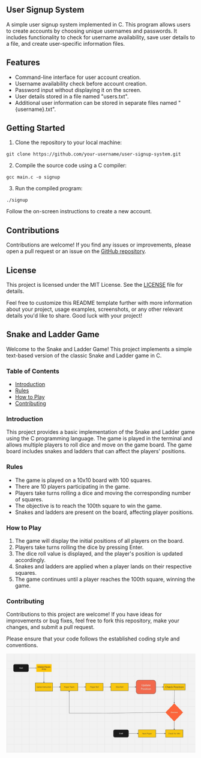 <!DOCTYPE html>
<html>

<body>
    <section>
        <h1>User Signup System</h1>
        <p>A simple user signup system implemented in C. This program allows users to create accounts by choosing unique usernames and passwords. It includes functionality to check for username availability, save user details to a file, and create user-specific information files.</p>
        <h2>Features</h2>
        <ul>
            <li>Command-line interface for user account creation.</li>
            <li>Username availability check before account creation.</li>
            <li>Password input without displaying it on the screen.</li>
            <li>User details stored in a file named "users.txt".</li>
            <li>Additional user information can be stored in separate files named "{username}.txt".</li>
        </ul>
        <h2>Getting Started</h2>
        <ol>
            <li>Clone the repository to your local machine:</li>
        </ol>
        <pre><code>git clone https://github.com/your-username/user-signup-system.git</code></pre>
        <ol start="2">
            <li>Compile the source code using a C compiler:</li>
        </ol>
        <pre><code>gcc main.c -o signup</code></pre>
        <ol start="3">
            <li>Run the compiled program:</li>
        </ol>
        <pre><code>./signup</code></pre>
        <p>Follow the on-screen instructions to create a new account.</p>
        <h2>Contributions</h2>
        <p>Contributions are welcome! If you find any issues or improvements, please open a pull request or an issue on the <a href="https://github.com/your-username/user-signup-system">GitHub repository</a>.</p>
        <h2>License</h2>
        <p>This project is licensed under the MIT License. See the <a href="LICENSE">LICENSE</a> file for details.</p>
        <p>Feel free to customize this README template further with more information about your project, usage examples, screenshots, or any other relevant details you'd like to share. Good luck with your project!</p>
    </section>
    <section>
        <h2>Snake and Ladder Game</h2>
        <p>Welcome to the Snake and Ladder Game! This project implements a simple text-based version of the classic Snake and Ladder game in C.</p>
        <h3>Table of Contents</h3>
        <ul>
            <li><a href="#introduction">Introduction</a></li>
            <li><a href="#rules">Rules</a></li>
            <li><a href="#how-to-play">How to Play</a></li>
            <li><a href="#contributing">Contributing</a></li>
        </ul>
        <h3 id="introduction">Introduction</h3>
        <p>This project provides a basic implementation of the Snake and Ladder game using the C programming language. The game is played in the terminal and allows multiple players to roll dice and move on the game board. The game board includes snakes and ladders that can affect the players' positions.</p>
        <h3 id="rules">Rules</h3>
        <ul>
            <li>The game is played on a 10x10 board with 100 squares.</li>
            <li>There are 10 players participating in the game.</li>
            <li>Players take turns rolling a dice and moving the corresponding number of squares.</li>
            <li>The objective is to reach the 100th square to win the game.</li>
            <li>Snakes and ladders are present on the board, affecting player positions.</li>
        </ul>
        <h3 id="how-to-play">How to Play</h3>
        <ol>
            <li>The game will display the initial positions of all players on the board.</li>
            <li>Players take turns rolling the dice by pressing Enter.</li>
            <li>The dice roll value is displayed, and the player's position is updated accordingly.</li>
            <li>Snakes and ladders are applied when a player lands on their respective squares.</li>
            <li>The game continues until a player reaches the 100th square, winning the game.</li>
        </ol>
        <h3 id="contributing">Contributing</h3>
        <p>Contributions to this project are welcome! If you have ideas for improvements or bug fixes, feel free to fork this repository, make your changes, and submit a pull request.</p>
        <p>Please ensure that your code follows the established coding style and conventions.</p>
        <img src="https://github.com/yogi428/codewithC/blob/main/WhatsApp%20Image%202023-07-31%20at%2021.08.04.jpg" alt="Snake and Ladder Game Screenshot">
    </section>
  </body>
</html>
